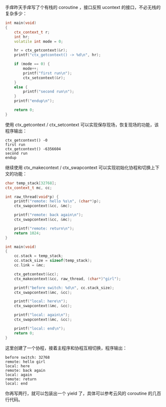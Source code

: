 手痒昨天手痒写了个有栈的 coroutine ，接口反照 ucontext 的接口，不必无栈的复杂多少：

```cpp
int main(void)
{
	ctx_context_t r;
	int hr;
	volatile int mode = 0;

	hr = ctx_getcontext(&r);
	printf("ctx_getcontext() -> %d\n", hr);

	if (mode == 0) {
		mode++;
		printf("first run\n");
		ctx_setcontext(&r);
	}
	else {
		printf("second run\n");
	}
	printf("endup\n");

	return 0;
}
```

使用 ctx_getcontext / ctx_setcontext 可以实现保存现场，恢复现场的功能，该程序输出：

    ctx_getcontext() -0
    first run
    ctx_getcontext() -6356604
    second run
    endup

继续使用 ctx_makecontext / ctx_swapcontext 可以实现初始化协程和切换上下文的功能：

```cpp
char temp_stack[32768];
ctx_context_t mc, cc;

int raw_thread(void*p) {
	printf("remote: hello %s\n", (char*)p);
	ctx_swapcontext(&cc, &mc);

	printf("remote: back again\n");
	ctx_swapcontext(&cc, &mc);

	printf("remote: return\n");
	return 1024;
}

int main(void)
{
	cc.stack = temp_stack;
	cc.stack_size = sizeof(temp_stack);
	cc.link = &mc;

	ctx_getcontext(&cc);
	ctx_makecontext(&cc, raw_thread, (char*)"girl");

	printf("before switch: %d\n", cc.stack_size);
	ctx_swapcontext(&mc, &cc);

	printf("local: here\n");
	ctx_swapcontext(&mc, &cc);

	printf("local: again\n");
	ctx_swapcontext(&mc, &cc);

	printf("local: end\n");
	return 0;
}
```

这里创建了一个协程，接着主程序和协程互相切换，程序输出：

    before switch: 32768
    remote: hello girl
    local: here
    remote: back again
    local: again
    remote: return
    local: end

你再写两行，就可以包装出一个 yield 了，具体可以参考云风的 coroutine 的几百行代码。

